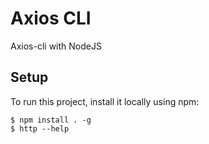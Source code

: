 # Axios CLI
Axios-cli with NodeJS

## Setup
To run this project, install it locally using npm:

```
$ npm install . -g
$ http --help
```
